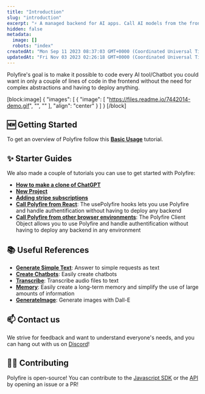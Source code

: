 ```yaml
---
title: "Introduction"
slug: "introduction"
excerpt: "⚡ A managed backend for AI apps. Call AI models from the frontend 🪶"
hidden: false
metadata: 
  image: []
  robots: "index"
createdAt: "Mon Sep 11 2023 08:37:03 GMT+0000 (Coordinated Universal Time)"
updatedAt: "Fri Nov 03 2023 02:26:18 GMT+0000 (Coordinated Universal Time)"
---
```

Polyfire's goal is to make it possible to code every AI tool/Chatbot you could want in only a couple of lines of code in the frontend without the need for complex abstractions and having to deploy anything.

[block:image]
{
  "images": [
    {
      "image": [
        "https://files.readme.io/7442014-demo.gif",
        "",
        ""
      ],
      "align": "center"
    }
  ]
}
[/block]


## :new: Getting Started

To get an overview of Polyfire follow this **[Basic Usage](doc:basic-usage)** tutorial.

## ✨ Starter Guides

We also made a couple of tutorials you can use to get started with Polyfire:

- **[How to make a clone of ChatGPT](doc:chatgpt-clone)**
- **[New Project](doc:new-project-rate-limit)**
- **[Adding stripe subscriptions](doc:react-stripe-subscriptions)**
- **[Call Polyfire from React](doc:usepolyfire)**: The usePolyfire hooks lets you use Polyfire and handle authentification without having to deploy any backend
- **[Call Polyfire from other browser environments](doc:javascript)**: The Polyfire Client Object allows you to use Polyfire and handle authentification without having to deploy any backend in any environment

## 📚 Useful References

- **[Generate Simple Text](ref:generate)**: Answer to simple requests as text
- **[Create Chatbots](ref:chats)**: Easily create chatbots
- **[Transcribe](ref:transcribe)**: Transcribe audio files to text
- **[Memory](ref:embeddings)**: Easily create a long-term memory and simplify the use of large amounts of information
- **[GenerateImage](ref:generate-image)**: Generate images with Dall-E

## 📫 Contact us

We strive for feedback and want to understand everyone's needs, and you can hang out with us on [Discord](https://www.polyfire.com/discord)!

## 🧑‍💻 Contributing

Polyfire is open-source! You can contribute to the [Javascript SDK](https://github.com/polyfire-ai/polyfire-js) or the [API](https://github.com/polyfire-ai/polyfact-api-go) by opening an issue or a PR!
